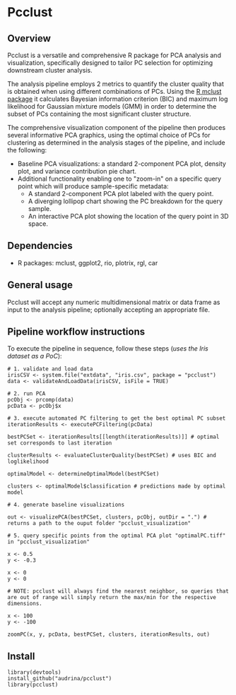 # Pcclust

## Overview

Pcclust is a versatile and comprehensive R package for PCA analysis and visualization, specifically designed to tailor PC selection for optimizing downstream cluster analysis.

The analysis pipeline employs 2 metrics to quantify the cluster quality that is obtained when using different combinations of PCs. Using the [R mclust package](https://cran.r-project.org/web/packages/mclust/index.html) it calculates Bayesian information criterion (BIC) and maximum log likelihood for Gaussian mixture models (GMM) in order to determine the subset of PCs containing the most significant cluster structure.

The comprehensive visualization component of the pipeline then produces several informative PCA graphics, using the optimal choice of PCs for clustering as determined in the analysis stages of the pipeline, and include the following:
* Baseline PCA visualizations: a standard 2-component PCA plot, density plot, and variance contribution pie chart.
* Additional functionality enabling one to "zoom-in" on a specific query point which will produce sample-specific metadata:
  * A standard 2-component PCA plot labeled with the query point.
  * A diverging lollipop chart showing the PC breakdown for the query sample.
  * An interactive PCA plot showing the location of the query point in 3D space.

## Dependencies
* R packages: mclust, ggplot2, rio, plotrix, rgl, car

## General usage

Pcclust will accept any numeric multidimensional matrix or data frame as
input to the analysis pipeline; optionally accepting an appropriate file.

## Pipeline workflow instructions

To execute the pipeline in sequence, follow these steps (_uses the Iris dataset as a PoC_):

````
# 1. validate and load data
irisCSV <- system.file("extdata", "iris.csv", package = "pcclust")
data <- validateAndLoadData(irisCSV, isFile = TRUE)

# 2. run PCA
pcObj <- prcomp(data)
pcData <- pcObj$x

# 3. execute automated PC filtering to get the best optimal PC subset
iterationResults <- executePCFiltering(pcData)

bestPCSet <- iterationResults[[length(iterationResults)]] # optimal set corresponds to last iteration

clusterResults <- evaluateClusterQuality(bestPCSet) # uses BIC and loglikelihood

optimalModel <- determineOptimalModel(bestPCSet)

clusters <- optimalModel$classification # predictions made by optimal model

# 4. generate baseline visualizations

out <- visualizePCA(bestPCSet, clusters, pcObj, outDir = ".") # returns a path to the ouput folder "pcclust_visualization"

# 5. query specific points from the optimal PCA plot "optimalPC.tiff" in "pcclust_visualization"

x <- 0.5
y <- -0.3

x <- 0
y <- 0

# NOTE: pcclust will always find the nearest neighbor, so queries that are out of range will simply return the max/min for the respective dimensions.

x <- 100 
y <- -100

zoomPC(x, y, pcData, bestPCSet, clusters, iterationResults, out)

````

## Install

````
library(devtools)
install_github("audrina/pcclust")
library(pcclust)
````

